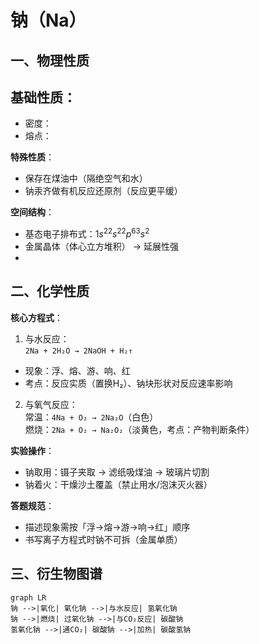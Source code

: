 # 钠（Na）

## 一、物理性质
**基础性质**：  
- 
- 密度：  
- 熔点：

**特殊性质**：  
- 保存在煤油中（隔绝空气和水）  
- 钠汞齐做有机反应还原剂（反应更平缓）  

**空间结构**：  
- 基态电子排布式：$1s^22s^22p^63s^2$
- 金属晶体（体心立方堆积） → 延展性强 
- 

## 二、化学性质
**核心方程式**：  
1. 与水反应：  
`2Na + 2H₂O → 2NaOH + H₂↑`  
- 现象：浮、熔、游、响、红  
- 考点：反应实质（置换H₂）、钠块形状对反应速率影响  

2. 与氧气反应：  
常温：`4Na + O₂ → 2Na₂O`（白色）  
燃烧：`2Na + O₂ → Na₂O₂`（淡黄色，考点：产物判断条件）  

**实验操作**：  
- 钠取用：镊子夹取 → 滤纸吸煤油 → 玻璃片切割  
- 钠着火：干燥沙土覆盖（禁止用水/泡沫灭火器）  

**答题规范**：  
- 描述现象需按「浮→熔→游→响→红」顺序  
- 书写离子方程式时钠不可拆（金属单质）  

## 三、衍生物图谱
```mermaid
graph LR
钠 -->|氧化| 氧化钠 -->|与水反应| 氢氧化钠
钠 -->|燃烧| 过氧化钠 -->|与CO₂反应| 碳酸钠
氢氧化钠 -->|通CO₂| 碳酸钠 -->|加热| 碳酸氢钠